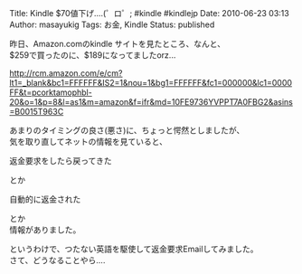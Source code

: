 Title: Kindle $70値下げ....(゜ロ゜; #kindle #kindlejp
Date: 2010-06-23 03:13
Author: masayukig
Tags: お金, Kindle
Status: published

昨日、Amazon.comのkindle サイトを見たところ、なんと、  
\$259で買ったのに、\$189になってましたorz...

<http://rcm.amazon.com/e/cm?lt1=_blank&bc1=FFFFFF&IS2=1&nou=1&bg1=FFFFFF&fc1=000000&lc1=0000FF&t=pcorktamophbl-20&o=1&p=8&l=as1&m=amazon&f=ifr&md=10FE9736YVPPT7A0FBG2&asins=B0015T963C>

あまりのタイミングの良さ(悪さ)に、ちょっと愕然としましたが、  
気を取り直してネットの情報を見ていると、

返金要求をしたら戻ってきた

とか

自動的に返金された

とか  
情報がありました。

というわけで、つたない英語を駆使して返金要求Emailしてみました。  
さて、どうなることやら....
